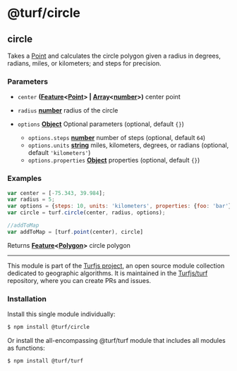 # @turf/circle

<!-- Generated by documentation.js. Update this documentation by updating the source code. -->

## circle

Takes a [Point][1] and calculates the circle polygon given a radius in degrees, radians, miles, or kilometers; and steps for precision.

### Parameters

*   `center` **([Feature][2]<[Point][3]> | [Array][4]<[number][5]>)** center point
*   `radius` **[number][5]** radius of the circle
*   `options` **[Object][6]** Optional parameters (optional, default `{}`)

    *   `options.steps` **[number][5]** number of steps (optional, default `64`)
    *   `options.units` **[string][7]** miles, kilometers, degrees, or radians (optional, default `'kilometers'`)
    *   `options.properties` **[Object][6]** properties (optional, default `{}`)

### Examples

```javascript
var center = [-75.343, 39.984];
var radius = 5;
var options = {steps: 10, units: 'kilometers', properties: {foo: 'bar'}};
var circle = turf.circle(center, radius, options);

//addToMap
var addToMap = [turf.point(center), circle]
```

Returns **[Feature][2]<[Polygon][8]>** circle polygon

[1]: https://tools.ietf.org/html/rfc7946#section-3.1.2

[2]: https://tools.ietf.org/html/rfc7946#section-3.2

[3]: https://tools.ietf.org/html/rfc7946#section-3.1.2

[4]: https://developer.mozilla.org/docs/Web/JavaScript/Reference/Global_Objects/Array

[5]: https://developer.mozilla.org/docs/Web/JavaScript/Reference/Global_Objects/Number

[6]: https://developer.mozilla.org/docs/Web/JavaScript/Reference/Global_Objects/Object

[7]: https://developer.mozilla.org/docs/Web/JavaScript/Reference/Global_Objects/String

[8]: https://tools.ietf.org/html/rfc7946#section-3.1.6

<!-- This file is automatically generated. Please don't edit it directly. If you find an error, edit the source file of the module in question (likely index.js or index.ts), and re-run "yarn docs" from the root of the turf project. -->

---

This module is part of the [Turfjs project](https://turfjs.org/), an open source module collection dedicated to geographic algorithms. It is maintained in the [Turfjs/turf](https://github.com/Turfjs/turf) repository, where you can create PRs and issues.

### Installation

Install this single module individually:

```sh
$ npm install @turf/circle
```

Or install the all-encompassing @turf/turf module that includes all modules as functions:

```sh
$ npm install @turf/turf
```
